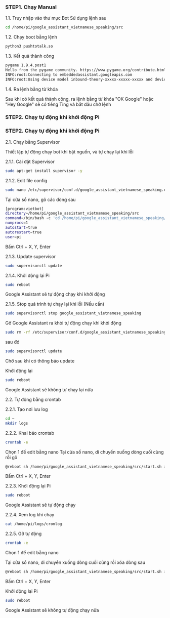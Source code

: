 
### STEP1. Chạy Manual

1.1. Truy nhập vào thư mục Bot
Sử dụng lệnh sau

```sh
cd /home/pi/google_assistant_vietnamese_speaking/src
```
1.2. Chạy boot bằng lệnh 

```sh
python3 pushtotalk.so
```

1.3. Kết quả thành công
```sh
pygame 1.9.4.post1
Hello from the pygame community. https://www.pygame.org/contribute.html
INFO:root:Connecting to embeddedassistant.googleapis.com
INFO:root:Using device model inbound-theory-xxxxx-xxxxx-xxxxx and device id xxxxx-xxxxx-xxxx-xxxx-xxxxxxxx
```
1.4. Ra lệnh bằng từ khóa

Sau khi có kết quả thành công, ra lệnh bằng từ khóa "OK Google" hoặc "Hey Google" sẽ có tiếng Ting và bắt đầu chờ lệnh

### STEP2.  Chạy tự động khi khởi động Pi


### STEP2.  Chạy tự động khi khởi động Pi

2.1. Chạy bằng Supervisor

Thiết lập tự động chạy bot khi bật nguồn, và tự chạy lại khi lỗi

2.1.1. Cài đặt Supervisor

```sh
sudo apt-get install supervisor -y

```
2.1.2. Edit file config 

```sh
sudo nano /etc/supervisor/conf.d/google_assistant_vietnamese_speaking.conf

```
Tại cửa sổ nano, gõ các dòng sau

```sh
[program:vietbot]
directory=/home/pi/google_assistant_vietnamese_speaking/src
command=/bin/bash -c 'cd /home/pi/google_assistant_vietnamese_speaking/src && python3 pushtotalk.so'
numprocs=1
autostart=true
autorestart=true
user=pi
```
Bấm Ctrl + X, Y, Enter

2.1.3. Update supervisor
```sh
sudo supervisorctl update
```
2.1.4. Khởi động lại Pi 

```sh
sudo reboot
```

Google Assistant sẽ tự động chạy khi khởi động

2.1.5. Stop quá trình tự chạy lại khi lỗi (Nếu cần)

```sh
sudo supervisorctl stop google_assistant_vietnamese_speaking
```

Gỡ Google Assistant ra khỏi tự động chạy khi khởi động

```sh
sudo rm -rf /etc/supervisor/conf.d/google_assistant_vietnamese_speaking.conf 
```
sau đó

```sh
sudo supervisorctl update
```
Chờ sau khi có thông báo update

Khởi động lại

```sh
sudo reboot
```
Google Assistant sẽ không tự chạy lại nữa


2.2. Tự động bằng crontab

2.2.1. Tạo nơi lưu log

```sh
cd ~
mkdir logs
```
2.2.2. Khai báo crontab

```sh
crontab -e
```
Chọn 1 để edit bằng nano 
Tại cửa sổ nano, di chuyển xuống dòng cuối cùng rồi gõ

```sh
@reboot sh /home/pi/google_assistant_vietnamese_speaking/src/start.sh >/home/pi/logs/cronlog 2>&1i
```
Bấm Ctrl + X, Y, Enter

2.2.3. Khởi động lại Pi 

```sh
sudo reboot
```
Google Assistant sẽ tự động chạy 

2.2.4. Xem log khi chạy

```sh
cat /home/pi/logs/cronlog
```
2.2.5. Gỡ tự động

```sh
crontab -e
```
Chọn 1 để edit bằng nano 

Tại cửa sổ nano, di chuyển xuống dòng cuối cùng rồi xóa dòng sau

```sh
@reboot sh /home/pi/google_assistant_vietnamese_speaking/src/start.sh >/home/pi/logs/cronlog 2>&1i
```
Bấm Ctrl + X, Y, Enter

Khởi động lại Pi 

```sh
sudo reboot
```
Google Assistant sẽ không tự động chạy nữa

